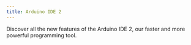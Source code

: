 ```yaml
---
title: Arduino IDE 2
---
```


Discover all the new features of the Arduino IDE 2, our faster and more powerful programming tool.